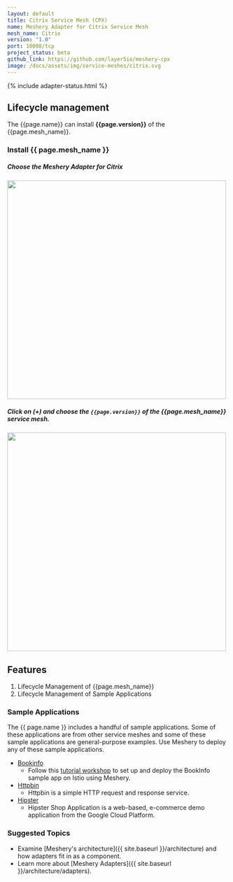```yaml
---
layout: default
title: Citrix Service Mesh (CPX)
name: Meshery Adapter for Citrix Service Mesh
mesh_name: Citrix 
version: "1.0"
port: 10008/tcp
project_status: beta
github_link: https://github.com/layer5io/meshery-cpx
image: /docs/assets/img/service-meshes/citrix.svg
---
```


{% include adapter-status.html %}

## Lifecycle management
The {{page.name}} can install **{{page.version}}** of the {{page.mesh_name}}. 

### Install {{ page.mesh_name }}

##### **Choose the Meshery Adapter for Citrix**

<a href="{{ site.baseurl }}/assets/img/adapters/citrix/citrix-adapter.png">
  <img style="width:500px;" src="{{ site.baseurl }}/assets/img/adapters/citrix/citrix-adapter.png">
</a>

##### **Click on (+) and choose the `{{page.version}}` of the {{page.mesh_name}} service mesh.**

<a href="{{ site.baseurl }}/assets/img/adapters/citrix/citrix-install.png">
  <img style="width:500px;" src="{{ site.baseurl }}/assets/img/adapters/citrix/citrix-install.png">
</a>

## Features

1. Lifecycle Management of {{page.mesh_name}}
2. Lifecycle Management of Sample Applications

### Sample Applications

The {{ page.name }} includes a handful of sample applications. Some of these applications are from other service meshes and some of these sample applications are general-purpose examples. Use Meshery to deploy any of these sample applications.

- [Bookinfo](/docs/guides/sample-apps#bookinfo)
    - Follow this [tutorial workshop](https://github.com/layer5io/istio-service-mesh-workshop/blob/master/lab-2/README.md) to set up and deploy the BookInfo sample app on Istio using Meshery. 
- [Httpbin](/docs/guides/sample-apps#httpbin)
    - Httpbin is a simple HTTP request and response service.
- [Hipster](/docs/guides/sample-apps#hipster)
    - Hipster Shop Application is a web-based, e-commerce demo application from the Google Cloud Platform.

### Suggested Topics

- Examine [Meshery's architecture]({{ site.baseurl }}/architecture) and how adapters fit in as a component.
- Learn more about [Meshery Adapters]({{ site.baseurl }}/architecture/adapters).
